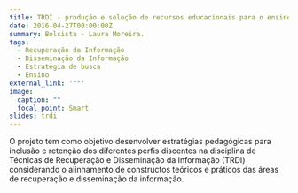 ```yaml
---
title: TRDI - produção e seleção de recursos educacionais para o ensino
date: 2016-04-27T00:00:00Z
summary: Bolsista - Laura Moreira.
tags:
  - Recuperação da Informação
  - Disseminação da Informação
  - Estratégia de busca
  - Ensino
external_link: '""'
image:
  caption: ""
  focal_point: Smart
slides: trdi
---
```


O projeto tem como objetivo desenvolver estratégias pedagógicas para inclusão e retenção dos diferentes perfis discentes na disciplina de Técnicas de Recuperação e Disseminação da Informação (TRDI) considerando o alinhamento de constructos teóricos e práticos das áreas de recuperação e disseminação da informação.
